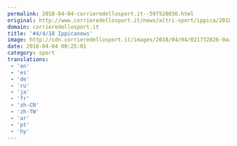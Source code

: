 ```yaml
---
permalink: 2018-04-04-corrieredellosport.it--597528036.html
original: http://www.corrieredellosport.it/news/altri-sport/ippica/2018/04/04-40915347/_4_4_18_ippicanews/
domain: corrieredellosport.it
title: '#4/4/18 Ippicanews'
image: http://cdn.corrieredellosport.it/images/2018/04/04/021732826-9aa032d3-2e66-4790-8018-01eface94e5d.jpg
date: 2018-04-04 00:25:01
category: sport
translations: 
 - 'en'
 - 'es'
 - 'de'
 - 'ru'
 - 'ja'
 - 'fr'
 - 'zh-CN'
 - 'zh-TW'
 - 'ar'
 - 'pt'
 - 'hy'
---
```


